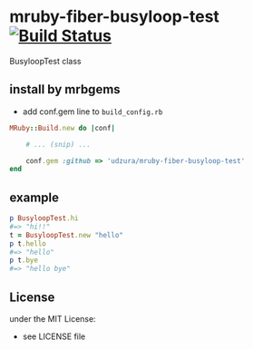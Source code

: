 # mruby-fiber-busyloop-test   [![Build Status](https://travis-ci.org/udzura/mruby-fiber-busyloop-test.svg?branch=master)](https://travis-ci.org/udzura/mruby-fiber-busyloop-test)
BusyloopTest class
## install by mrbgems
- add conf.gem line to `build_config.rb`

```ruby
MRuby::Build.new do |conf|

    # ... (snip) ...

    conf.gem :github => 'udzura/mruby-fiber-busyloop-test'
end
```
## example
```ruby
p BusyloopTest.hi
#=> "hi!!"
t = BusyloopTest.new "hello"
p t.hello
#=> "hello"
p t.bye
#=> "hello bye"
```

## License
under the MIT License:
- see LICENSE file
